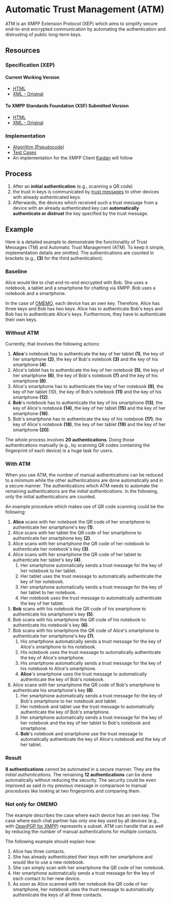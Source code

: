 # Automatic Trust Management (ATM)

ATM is an XMPP Extension Protocol (XEP) which aims to simplify secure end-to-end encrypted communication by automating the authentication and distrusting of public long-term keys.

## Resources

### Specification (XEP)

#### Current Working Version

* [HTML](https://olomono.github.io/xeps/build/xep-xxxx-automatic-trust-management.html)
* [XML - Original](https://github.com/olomono/xeps/tree/automatic-trust-management)

#### To XMPP Standards Foundation (XSF) Submitted Version

* [HTML](https://xmpp.org/extensions/xep-0450.html)
* [XML - Original](https://github.com/xsf/xeps/blob/master/xep-0450.xml)

### Implementation

* [Algorithm (Pseudocode)](algorithm.md)
* [Test Cases](test-cases.md)
* An implementation for the XMPP Client [Kaidan](https://invent.kde.org/network/kaidan) will follow

## Process

1. After an **initial authentication** (e.g., scanning a QR code)
1. the trust in keys is communicated by [trust messages](https://xmpp.org/extensions/xep-0434.html) to other devices with already authenticated keys.
1. Afterwards, the devices which received such a trust message from a device with an already authenticated key can **automatically authenticate or distrust** the key specified by the trust message.

## Example

Here is a detailed example to demonstrate the functionality of Trust Messages (TM) and Automatic Trust Management (ATM).
To keep it simple, implementation details are omitted.
The authentications are counted in brackets (e.g., **(3)** for the third authentication).

### Baseline

Alice would like to chat end-to-end encrypted with Bob.
She uses a notebook, a tablet and a smartphone for chatting via XMPP.
Bob uses a notebook and a smartphone.

In the case of [OMEMO](https://xmpp.org/extensions/xep-0384.html), each device has an own key.
Therefore, Alice has three keys and Bob has two keys.
Alice has to authenticate Bob's keys and Bob has to authenticate Alice's keys.
Furthermore, they have to authenticate their own keys.

### Without ATM

Currently, that involves the following actions:

1. **Alice**'s notebook has to authenticate the key of her tablet **(1)**, the key of her smartphone **(2)**, the key of Bob's notebook **(3)** and the key of his smartphone **(4)**.
1. Alice's tablet has to authenticate the key of her notebook **(5)**, the key of her smartphone **(6)**, the key of Bob's notebook **(7)** and the key of his smartphone **(8)**.
1. Alice's smartphone has to authenticate the key of her notebook **(9)**, the key of her tablet (10), the key of Bob's notebook **(11)** and the key of his smartphone **(12)**.
1. **Bob**'s notebook has to authenticate the key of his smartphone **(13)**, the key of Alice's notebook **(14)**, the key of her tablet **(15)** and the key of her smartphone **(16)**.
1. Bob's smartphone has to authenticate the key of his notebook **(17)**, the key of Alice's notebook **(18)**, the key of her tablet **(19)** and the key of her smartphone **(20)**.

The whole process involves **20 authentications**.
Doing those authentications manually (e.g., by scanning QR codes containing the fingerprint of each device) is a huge task for users.

### With ATM

When you use ATM, the number of manual authentications can be reduced to a minimum while the other authentications are done automatically and in a secure manner.
The authentications which ATM needs to automate the remaining authentications are the *initial authentications*.
In the following, only the initial authentications are counted.

An example procedure which makes use of QR code scanning could be the following:

1. **Alice** scans with her notebook the QR code of her smartphone to authenticate her smartphone's key **(1)**.
1. Alice scans with her tablet the QR code of her smartphone to authenticate her smartphone key **(2)**.
1. Alice scans with her smartphone the QR code of her notebook to authenticate her notebook's key **(3)**.
1. Alice scans with her smartphone the QR code of her tablet to authenticate her tablet's key **(4)**.
	1. Her smartphone automatically sends a trust message for the key of her notebook to her tablet.
	1. Her tablet uses the trust message to automatically authenticate the key of her notebook.
	1. Her smartphone automatically sends a trust message for the key of her tablet to her notebook.
	1. Her notebook uses the trust message to automatically authenticate the key of her tablet.
1. **Bob** scans with his notebook the QR code of his smartphone to authenticate his smartphone's key **(5)**.
1. Bob scans with his smartphone the QR code of his notebook to authenticate his notebook's key **(6)**.
1. Bob scans with his smartphone the QR code of Alice's smartphone to authenticate her smartphone's key **(7)**.
	1. His smartphone automatically sends a trust message for the key of Alice's smartphone to his notebook.
	1. His notebook uses the trust message to automatically authenticate the key of Alice's smartphone.
	1. His smartphone automatically sends a trust message for the key of his notebook to Alice's smartphone.
	1. **Alice**'s smartphone uses the trust message to automatically authenticate the key of Bob's notebook.
1. Alice scans with her smartphone the QR code of Bob's smartphone to authenticate his smartphone's key **(8)**.
	1. Her smartphone automatically sends a trust message for the key of Bob's smartphone to her notebook and tablet.
	1. Her notebook and tablet use the trust message to automatically authenticate the key of Bob's smartphone.
	1. Her smartphone automatically sends a trust message for the key of her notebook and the key of her tablet to Bob's notebook and smartphone.
	1. **Bob**'s notebook and smartphone use the trust message to automatically authenticate the key of Alice's notebook and the key of her tablet.

### Result

**8 authentications** cannot be automated in a secure manner.
They are the *initial authentications*.
The remaining **12 authentications** can be done automatically without reducing the security.
The security could be even improved as said in my previous message in comparison to manual procedures like looking at two fingerprints and comparing them.

### Not only for OMEMO

The example describes the case where each device has an own key.
The case where each chat partner has only one key used by all devices (e.g., with [OpenPGP for XMPP](https://xmpp.org/extensions/xep-0373.html)) represents a subset.
ATM can handle that as well by reducing the number of manual authentications for multiple contacts.

The following example should explain how:

1. Alice has three contacts.
1. She has already authenticated their keys with her smartphone and would like to use a new notebook.
1. She can simply scan with her smartphone the QR code of her notebook.
1. Her smartphone automatically sends a trust message for the key of each contact to her new device.
1. As soon as Alice scanned with her notebook the QR code of her smartphone, her notebook uses the trust message to automatically authenticate the keys of all three contacts.
